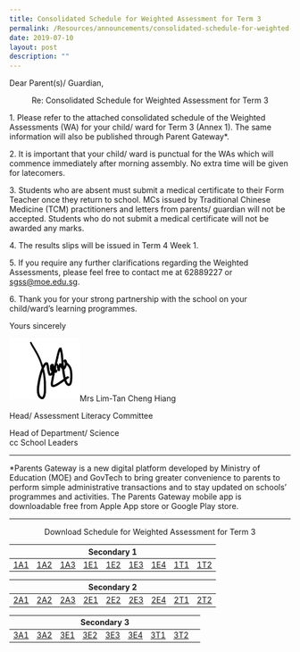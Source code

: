 ```yaml
---
title: Consolidated Schedule for Weighted Assessment for Term 3
permalink: /Resources/announcements/consolidated-schedule-for-weighted-assessment-for-term-3/
date: 2019-07-10
layout: post
description: ""
---
```

Dear Parent(s)/ Guardian,

<p style="text-align: center;">Re: Consolidated Schedule for Weighted Assessment for Term 3 </p>

1\. Please refer to the attached consolidated schedule of the Weighted Assessments (WA) for your child/ ward for Term 3 (Annex 1). The same information will also be published through Parent Gateway\*.

2\. It is important that your child/ ward is punctual for the WAs which will commence immediately after morning assembly. No extra time will be given for latecomers.

3\. Students who are absent must submit a medical certificate to their Form Teacher once they return to school. MCs issued by Traditional Chinese Medicine (TCM) practitioners and letters from parents/ guardian will not be accepted. Students who do not submit a medical certificate will not be awarded any marks.

4\. The results slips will be issued in Term 4 Week 1.

5\. If you require any further clarifications regarding the Weighted Assessments, please feel free to contact me at 62889227 or sgss@moe.edu.sg.

6\. Thank you for your strong partnership with the school on your child/ward’s learning programmes.

Yours sincerely

<img src="/images/signature.jpg" 
     style="width:25%; float: left" ><br><br><br><br><br>

Mrs Lim-Tan Cheng Hiang

Head/ Assessment Literacy Committee

Head of Department/ Science  
cc School Leaders

* * *

\*Parents Gateway is a new digital platform developed by Ministry of Education (MOE) and GovTech to bring greater convenience to parents to perform simple administrative transactions and to stay updated on schools’ programmes and activities. The Parents Gateway mobile app is downloadable free from Apple App store or Google Play store.

* * *
<p style="text-align: center;">Download Schedule for Weighted Assessment for Term 3 </p>

<table>
<thead>
  <tr>
    <th colspan="9">Secondary 1</th>
  </tr>
</thead>
<tbody>
  <tr>
    <td><a href="https://www.sgs.edu.sg/wp-content/uploads/2019/07/1A1-WA-Term-3.pdf">1A1</a></td>
    <td><a href="https://www.sgs.edu.sg/wp-content/uploads/2019/07/1A2-WA-Term-3.pdf">1A2</a></td>
    <td><a href="https://www.sgs.edu.sg/wp-content/uploads/2019/07/1A3-WA-Term-3.pdf">1A3</a></td>
    <td><a href="https://www.sgs.edu.sg/wp-content/uploads/2019/07/1E1-WA-Term-3.pdf">1E1</a></td>
    <td><a href="https://www.sgs.edu.sg/wp-content/uploads/2019/07/1E2-WA-Term-3.pdf">1E2</a></td>
    <td><a href="https://www.sgs.edu.sg/wp-content/uploads/2019/07/1E3-WA-Term-3.pdf">1E3</a></td>
    <td><a href="https://www.sgs.edu.sg/wp-content/uploads/2019/07/1E4-WA-Term-3.pdf">1E4</a></td>
    <td><a href="https://www.sgs.edu.sg/wp-content/uploads/2019/07/1T1-WA-Term-3.pdf">1T1</a></td>
    <td><a href="https://www.sgs.edu.sg/wp-content/uploads/2019/07/1T2-WA-Term-3.pdf">1T2</a></td>
  </tr>
</tbody>
</table>

<table>
<thead>
  <tr>
    <th colspan="9">Secondary 2</th>
  </tr>
</thead>
<tbody>
  <tr>
    <td><a href="https://www.sgs.edu.sg/wp-content/uploads/2019/07/2A1-WA-Term-3.pdf">2A1</a></td>
    <td><a href="https://www.sgs.edu.sg/wp-content/uploads/2019/07/2A2-WA-Term-3.pdf">2A2</a></td>
    <td><a href="https://www.sgs.edu.sg/wp-content/uploads/2019/07/2A3-WA-Term-3.pdf">2A3</a></td>
    <td><a href="https://www.sgs.edu.sg/wp-content/uploads/2019/07/2E1-WA-Term-3.pdf">2E1</a></td>
    <td><a href="https://www.sgs.edu.sg/wp-content/uploads/2019/07/2E2-WA-Term-3.pdf">2E2</a></td>
    <td><a href="https://www.sgs.edu.sg/wp-content/uploads/2019/07/2E3-WA-Term-3.pdf">2E3</a></td>
    <td><a href="https://www.sgs.edu.sg/wp-content/uploads/2019/07/2E4-WA-Term-3.pdf">2E4</a></td>
    <td><a href="https://www.sgs.edu.sg/wp-content/uploads/2019/07/2T1-WA-Term-3.pdf">2T1</a></td>
    <td><a href="https://www.sgs.edu.sg/wp-content/uploads/2019/07/2T2-WA-Term-3.pdf">2T2</a></td>
  </tr>
</tbody>
</table>

<table>
<thead>
  <tr>
    <th colspan="9">Secondary 3</th>
  </tr>
</thead>
<tbody>
  <tr>
    <td><a href="https://www.sgs.edu.sg/wp-content/uploads/2019/07/3A1-WA-Term-3.pdf">3A1</a></td>
    <td><a href="https://www.sgs.edu.sg/wp-content/uploads/2019/07/3A2-WA-Term-3.pdf">3A2</a></td>
    <td><a href="https://www.sgs.edu.sg/wp-content/uploads/2019/07/3E1-WA-Term-3.pdf">3E1</a><a href="https://www.sgs.edu.sg/wp-content/uploads/2019/07/3E1-WA-Term-3.pdf"> </a></td>
    <td><a href="https://www.sgs.edu.sg/wp-content/uploads/2019/07/3E2-WA-Term-3.pdf">3E2</a></td>
    <td><a href="https://www.sgs.edu.sg/wp-content/uploads/2019/07/3E3-WA-Term-3.pdf">3E3</a></td>
    <td><a href="https://www.sgs.edu.sg/wp-content/uploads/2019/07/3E4-WA-Term-3.pdf">3E4</a></td>
    <td><a href="https://www.sgs.edu.sg/wp-content/uploads/2019/07/3T1-WA-Term-3.pdf">3T1</a></td>
    <td><a href="https://www.sgs.edu.sg/wp-content/uploads/2019/07/3T2-WA-Term-3.pdf">3T2</a></td>
    <td></td>
  </tr>
</tbody>
</table>